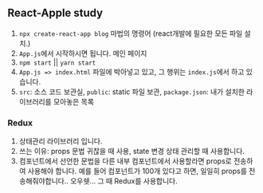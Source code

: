 ## React-Apple study

1. `npx create-react-app blog` 마법의 명령어 (react개발에 필요한 모든 파일 설치.)
2. `App.js`에서 시작하시면 됩니다. 메인 페이지
3. `npm start` || `yarn start`
4. `App.js => index.html` 파일에 박아넣고 있고, 그 행위는 `index.js`에서 하고 있습니다.
5. `src`: 소스 코드 보관실, `public`: static 파일 보관, `package.json`: 내가 설치한 라이브러리를 모아놓은 목록

### Redux

1. 상태관리 라이브러리 입니다.
2. 쓰는 이유: props 문법 귀찮을 때 사용, state 변경 상태 관리할 때 사용합니다.
3. 컴포넌트에서 선언한 문법을 다른 내부 컴포넌트에서 사용할라면 props로 전송하여 사용해야 합니다. 예를 들어 컴포넌트가 100개 있다고 하면, 일일히 props를 전송해줘야합니다.. 오우쉣... 그 때 Redux를 사용합니다.